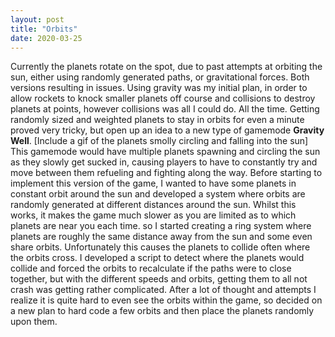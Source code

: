 ```yaml
---
layout: post
title: "Orbits"
date: 2020-03-25
---
```

Currently the planets rotate on the spot, due to past attempts at orbiting the sun, either using randomly generated paths, or gravitational forces. Both versions resulting in issues.
Using gravity was my initial plan, in order to allow rockets to knock smaller planets off course and collisions to destroy planets at points, however collisions was all I could do. All the time. Getting randomly sized and weighted planets to stay in orbits for even a minute proved very tricky, but open up an idea to a new type of gamemode <b>Gravity Well</b>.
[Include a gif of the planets smolly circling and falling into the sun]
This gamemode would have multiple planets spawning and circling the sun as they slowly get sucked in, causing players to have to constantly try and move between them refueling and fighting along the way.
Before starting to implement this version of the game, I wanted to have some planets in constant orbit around the sun and developed a system where orbits are randomly generated at different distances around the sun. Whilst this works, it makes the game much slower as you are limited as to which planets are near you each time. so I started creating a ring system where planets are roughly the same distance away from the sun and some even share orbits. Unfortunately this causes the planets to collide often where the orbits cross. I developed a script to detect where the planets would collide and forced the orbits to recalculate if the paths were to close together, but with the different speeds and orbits, getting them to all not crash was getting rather complicated. After a lot of thought and attempts I realize it is quite hard to even see the orbits within the game, so decided on a new plan to hard code a few orbits and then place the planets randomly upon them.
